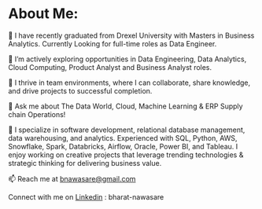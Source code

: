 # About Me: 

🔭 I have recently graduated from Drexel University with Masters in Business Analytics. Currently Looking for full-time roles as Data Engineer.

🌱 I’m actively exploring opportunities in Data Engineering, Data Analytics, Cloud Computing, Product Analyst and Business Analyst roles.

🤝 I thrive in team environments, where I can collaborate, share knowledge, and drive projects to successful completion.

💬 Ask me about The Data World, Cloud, Machine Learning & ERP Supply chain Operations!

🚀 I specialize in software development, relational database management, data warehousing, and analytics. Experienced with SQL, Python, AWS, Snowflake, Spark, Databricks, Airflow, Oracle, Power BI, and Tableau. I enjoy working on creative projects that leverage trending technologies & strategic thinking for delivering business value.

📫 Reach me at bnawasare@gmail.com

Connect with me on <a href="https://www.linkedin.com/bharat-nawasare">Linkedin</a> : bharat-nawasare
